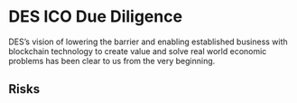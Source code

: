 # DES ICO Due Diligence
DES’s vision of lowering the barrier and enabling established business with blockchain technology to create value and solve real world economic problems has been clear to us from the very beginning.
## Risks
